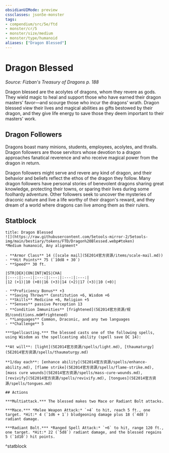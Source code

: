```yaml
---
obsidianUIMode: preview
cssclasses: json5e-monster
tags:
- compendium/src/5e/ftd
- monster/cr/5
- monster/size/medium
- monster/type/humanoid
aliases: ["Dragon Blessed"]
---
```

# Dragon Blessed
*Source: Fizban's Treasury of Dragons p. 188*  

Dragon blessed are the acolytes of dragons, whom they revere as gods. They wield magic to heal and support those who have earned their dragon masters' favor—and scourge those who incur the dragons' wrath. Dragon blessed view their lives and magical abilities as gifts bestowed by their dragon, and they give life energy to save those they deem important to their masters' work.

## Dragon Followers

Dragons boast many minions, students, employees, acolytes, and thralls. Dragon followers are those servitors whose devotion to a dragon approaches fanatical reverence and who receive magical power from the dragon in return.

Dragon followers might serve and revere any kind of dragon, and their behavior and beliefs reflect the ethos of the dragon they follow. Many dragon followers have personal stories of benevolent dragons sharing great knowledge, protecting their towns, or sparing their lives during some foolhardy adventure. Other followers seek to uncover the mysteries of draconic nature and live a life worthy of their dragon's reward, and they dream of a world where dragons can live among them as their rulers.

## Statblock

```ad-statblock
title: Dragon Blessed
![](https://raw.githubusercontent.com/5etools-mirror-2/5etools-img/main/bestiary/tokens/FTD/Dragon%20Blessed.webp#token)
*Medium humanoid, Any alignment*

- **Armor Class** 14 ([scale mail](5E2014官方资源/items/scale-mail.md))
- **Hit Points** 75 (`10d8 + 30`)
- **Speed** 30 ft.

|STR|DEX|CON|INT|WIS|CHA|
|:---:|:---:|:---:|:---:|:---:|:---:|
|12 (+1)|10 (+0)|16 (+3)|14 (+2)|17 (+3)|10 (+0)|

- **Proficiency Bonus** +3
- **Saving Throws** Constitution +6, Wisdom +6
- **Skills** Medicine +6, Religion +5
- **Senses** passive Perception 13
- **Condition Immunities** [frightened](5E2014官方资源/规则/conditions.md#frightened)
- **Languages** Common, Draconic, and any two languages
- **Challenge** 5

***Spellcasting.*** The blessed casts one of the following spells, using Wisdom as the spellcasting ability (spell save DC 14):

**At will**: [light](5E2014官方资源/spells/light.md), [thaumaturgy](5E2014官方资源/spells/thaumaturgy.md)

**1/day each**: [enhance ability](5E2014官方资源/spells/enhance-ability.md), [flame strike](5E2014官方资源/spells/flame-strike.md), [mass cure wounds](5E2014官方资源/spells/mass-cure-wounds.md), [revivify](5E2014官方资源/spells/revivify.md), [tongues](5E2014官方资源/spells/tongues.md)

## Actions

***Multiattack.*** The blessed makes two Mace or Radiant Bolt attacks.

***Mace.*** *Melee Weapon Attack:* `+4` to hit, reach 5 ft., one target. *Hit:* 4 (`1d6 + 1`) bludgeoning damage plus 18 (`4d8`) radiant damage.

***Radiant Bolt.*** *Ranged Spell Attack:* `+6` to hit, range 120 ft., one target. *Hit:* 22 (`5d8`) radiant damage, and the blessed regains 5 (`1d10`) hit points.
```
^statblock